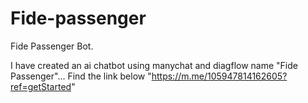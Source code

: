 # Fide-passenger
Fide Passenger Bot.

I have created an ai chatbot using manychat and diagflow name "Fide Passenger"... 
Find the link below
"https://m.me/105947814162605?ref=getStarted"
